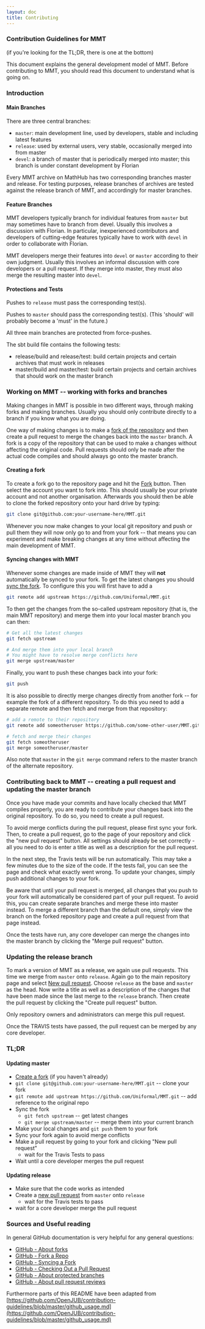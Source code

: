 ```yaml
---
layout: doc
title: Contributing
---
```


### Contribution Guidelines for MMT

(if you're looking for the TL;DR, there is one at the bottom)

This document explains the general development model of MMT. Before contributing to MMT, you should read this document to understand what is going on.

### Introduction
#### Main Branches

There are three central branches:
* ```master```: main development line, used by developers, stable and including latest features
* ```release```: used by external users, very stable, occasionally merged into from master
* ```devel```: a branch of master that is periodically merged into master; this branch is under constant development by Florian

Every MMT archive on MathHub has two corresponding branches master and release.
For testing purposes, release branches of archives are tested against the release branch of MMT, and accordingly for master branches.

#### Feature Branches

MMT developers typically branch for individual features from ```master``` but may sometimes have to branch from devel.
Usually this involves a discussion with Florian.
In particular, inexperienced contributors and developers of cutting-edge features typically have to work with ```devel``` in order to collaborate with Florian.

MMT developers merge their features into ```devel``` or ```master``` according to their own judgment.
Usually this involves an informal discussion with core developers or a pull request.
If they merge into master, they must also merge the resulting master into ```devel```.

#### Protections and Tests

Pushes to ```release``` must pass the corresponding test(s).

Pushes to ```master``` should pass the corresponding test(s). (This 'should' will probably become a 'must' in the future.)

All three main branches are protected from force-pushes.

The sbt build file contains the following tests:
* release/build and release/test: build certain projects and certain archives that must work in releases
* master/build and master/test: build certain projects and certain archives that should work on the master branch

### Working on MMT -- working with forks and branches

Making changes in MMT is possible in two different ways, through making forks and making branches. Usually you should only contribute directly to a branch if you know what you are doing.

One way of making changes is to make a [fork of the repository](https://help.github.com/articles/about-forks/) and then create a pull request to merge the changes back into the ```master``` branch. A fork is a copy of the repository that can be used to make a changes without affecting the original code. Pull requests should only be made after the actual code compiles and should always go onto the master branch.

#### Creating a fork

To create a fork go to the repository page and hit the [Fork](https://github.com/Uniformal/MMT/fork) button. Then select the account you want to fork into. This should usually be your private account and not another organisation. Afterwards you should then be able to clone the forked repository onto your hard drive by typing:

```bash
git clone git@github.com:your-username-here/MMT.git
```

Whenever you now make changes to your local git repository and push or pull them they will now only go to and from your fork -- that means you can experiment and make breaking changes at any time without affecting the main development of MMT.

#### Syncing changes with MMT

Whenever some changes are made inside of MMT they will **not** automatically be synced to your fork. To get the latest changes you should [sync the fork](https://help.github.com/articles/syncing-a-fork). To configure this you will first have to add a

```bash
git remote add upstream https://github.com/Uniformal/MMT.git
```

To then get the changes from the so-called upstream repository (that is, the main MMT repository) and merge them into your local master branch you can then:

```bash
# Get all the latest changes
git fetch upstream

# And merge them into your local branch
# You might have to resolve merge conflicts here
git merge upstream/master
```

Finally, you want to push these changes back into your fork:
```bash
git push
```

It is also possible to directly merge changes directly from another fork -- for example the fork of a different repository. To do this you need to add a separate remote and then fetch and merge from that repository:

```bash
# add a remote to their repository
git remote add someotheruser https://github.com/some-other-user/MMT.git

# fetch and merge their changes
git fetch someotheruser
git merge someotheruser/master
```

Also note that ```master``` in the ```git merge``` command refers to the master branch of the alternate repository.

### Contributing back to MMT -- creating a pull request and updating the master branch

Once you have made your commits and have locally checked that MMT compiles properly, you are ready to contribute your changes back into the original repository. To do so, you need to create a pull request.

To avoid merge conflicts during the pull request, please first sync your fork. Then, to create a pull request, go to the page of your repository and click the "new pull request" button. All settings should already be set correctly - all you need to do is enter a title as well as a description for the pull request.

In the next step, the Travis tests will be run automatically. This may take a few minutes due to the size of the code. If the tests fail, you can see the page and check what exactly went wrong. To update your changes, simply push additional changes to your fork.

Be aware that until your pull request is merged, all changes that you push to your fork will automatically be considered part of your pull request. To avoid this, you can create separate branches and merge these into master instead. To merge a different branch than the default one, simply view the branch on the forked repository page and create a pull request from that page instead.

Once the tests have run, any core developer can merge the changes into the master branch by clicking the "Merge pull request" button.

### Updating the release branch

To mark a version of MMT as a release, we again use pull requests. This time we merge from ```master``` onto ```release```. Again go to the main repository page and select [New pull request](https://github.com/UniFormal/MMT/compare/release...master). Choose ```release``` as the base and ```master``` as the head. Now write a title as well as a description of the changes that have been made since the last merge to the ```release``` branch. Then create the pull request by clicking the "Create pull request" button.

Only repository owners and administrators can merge this pull request.
<!-- In order to ensure stability, this additionally requires a [review](https://help.github.com/articles/about-pull-request-reviews/) from a maintainer. To create a review, select the "view changes" button inside the newly created pull request. After looking at the changes made, you can create a review by clicking the "Review changes" button. You can then write a comment as well as either "approve" or "request changes" to the pull request. -->

Once <!-- someone has submitted an approving review and --> the TRAVIS tests have passed, the pull request can be merged by any core developer.

### TL;DR

#### Updating master
* [Create a fork](https://github.com/Uniformal/MMT/fork) (if you haven't already)
 * ```git clone git@github.com:your-username-here/MMT.git``` -- clone your fork
 * ```git remote add upstream https://github.com/Uniformal/MMT.git``` -- add reference to the original repo
* Sync the fork
  * ```git fetch upstream``` -- get latest changes
  * ```git merge upstream/master``` -- merge them into your current branch
* Make your local changes and ```git push``` them to your fork
* Sync your fork again to avoid merge conflicts
* Make a pull request by going to your fork and clicking "New pull request"
  * wait for the Travis Tests to pass
* Wait until a core developer merges the pull request

#### Updating release
* Make sure that the code works as intended
* Create a [new pull request](https://github.com/UniFormal/MMT/compare/release...master) from ```master``` onto ```release```
  * wait for the Travis tests to pass
* wait for a core developer <!--to make a review and --> merge the pull request

### Sources and Useful reading

In general GitHub documentation is very helpful for any general questions:

* [GitHub - About forks](https://help.github.com/articles/about-forks/)
* [GitHub - Fork a Repo](https://help.github.com/articles/fork-a-repo)
* [GitHub - Syncing a Fork](https://help.github.com/articles/syncing-a-fork)
* [GitHub - Checking Out a Pull Request](https://help.github.com/articles/checking-out-pull-requests-locally)
* [GitHub - About protected branches](https://help.github.com/articles/about-protected-branches/)
* [GitHub - About pull request reviews](https://help.github.com/articles/about-pull-request-reviews/)

Furthermore parts of this README have been adapted from [https://github.com/OpenJUB/contribution-guidelines/blob/master/github_usage.md](https://github.com/OpenJUB/contribution-guidelines/blob/master/github_usage.md)
